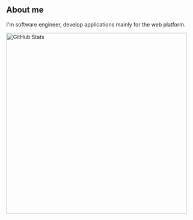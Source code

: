 <section>
  <div>
  <h1>About me</h1>
  <p>
    I'm software engineer, develop applications mainly for the web platform.
  </p>
  </div> 
   <a href="https://github.com/pulls?q=author%3Araidenmiro">
    <picture>
      <source media="(prefers-color-scheme: dark)" srcset="https://github-stats.liuli.lol/api?username=raidenmiro&theme=vue-dark&show_icons=true&include_all_commits=true&count_private=true">
      <img alt="GitHub Stats" width="480px" src="https://github-stats.liuli.lol/api?username=raidenmiro&theme=vue&show_icons=true&include_all_commits=true&count_private=true">
    </picture>
  </a>
</section>

